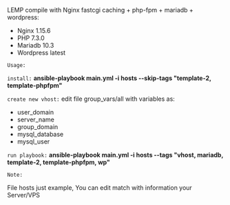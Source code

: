 LEMP compile with Nginx fastcgi caching + php-fpm + mariadb + wordpress:
- Nginx 1.15.6
- PHP 7.3.0
- Mariadb 10.3
- Wordpress latest

`Usage:`

`install:` **ansible-playbook main.yml -i hosts --skip-tags "template-2, template-phpfpm"**

`create new vhost:`
edit file group_vars/all with variables as:
- user_domain 
- server_name
- group_domain
- mysql_database
- mysql_user

`run playbook:` **ansible-playbook main.yml -i hosts --tags "vhost, mariadb, template-2, template-phpfpm, wp"**

`Note:`

File hosts just example, You can edit match with information your Server/VPS
